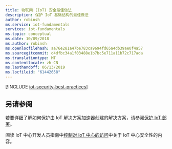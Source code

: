 ```yaml
---
title: 物联网 (IoT) 安全最佳做法
description: 保护 IoT 基础结构的最佳做法
author: robinsh
ms.service: iot-fundamentals
services: iot-fundamentals
ms.topic: conceptual
ms.date: 10/09/2018
ms.author: robinsh
ms.openlocfilehash: aa76e281a47be783ca9694fd65a4db39ae0f4a57
ms.sourcegitcommit: d4dfbc34a1f03488e1b7bc5e711a11b72c717ada
ms.translationtype: MT
ms.contentlocale: zh-CN
ms.lasthandoff: 06/13/2019
ms.locfileid: "61442658"
---
```

[!INCLUDE [iot-security-best-practices](../../includes/iot-security-best-practices.md)]

## <a name="see-also"></a>另请参阅

若要详细了解如何保护由 IoT 解决方案加速器创建的解决方案，请参阅[保护 IoT 部署](iot-security-deployment.md)。

阅读 IoT 中心开发人员指南中[控制对 IoT 中心的访问](../iot-hub/iot-hub-devguide-security.md)中关于 IoT 中心安全性的内容。
